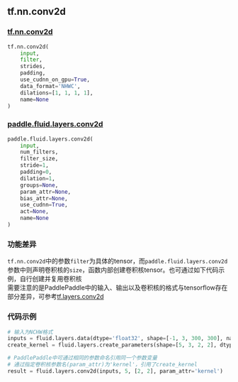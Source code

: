 ## tf.nn.conv2d

### [tf.nn.conv2d](https://www.tensorflow.org/versions/r1.13/api_docs/python/tf/nn/conv2d)

```python
tf.nn.conv2d(
    input,
    filter,
    strides,
    padding,
    use_cudnn_on_gpu=True,
    data_format='NHWC',
    dilations=[1, 1, 1, 1],
    name=None
)
```

### [paddle.fluid.layers.conv2d](http://www.paddlepaddle.org/documentation/docs/zh/1.4/api_cn/layers_cn.html#paddle.fluid.layers.conv2d)

```python
paddle.fluid.layers.conv2d(
    input,
    num_filters,
    filter_size,
    stride=1,
    padding=0,
    dilation=1,
    groups=None,
    param_attr=None,
    bias_attr=None,
    use_cudnn=True,
    act=None,
    name=None
)
```

### 功能差异

`tf.nn.conv2d`中的参数`filter`为具体的tensor，而`paddle.fluid.layers.conv2d`参数中则声明卷积核的`size`，函数内部创建卷积核tensor。也可通过如下代码示例，自行创建并复用卷积核  
需要注意的是PaddlePaddle中的输入、输出以及卷积核的格式与tensorflow存在部分差异，可参考[tf.layers.conv2d](https://github.com/PaddlePaddle/X2Paddle/blob/master/tensorflow2fluid/doc/tf.layers.conv2d.md)

### 代码示例  
```python
# 输入为NCHW格式
inputs = fluid.layers.data(dtype='float32', shape=[-1, 3, 300, 300], name='inputs')
create_kernel = fluid.layers.create_parameters(shape=[5, 3, 2, 2], dtype='float32', name='kernel')

# PaddlePaddle中可通过相同的参数命名引用同一个参数变量
# 通过指定卷积核参数名(param_attr)为'kernel'，引用了create_kernel
result = fluid.layers.conv2d(inputs, 5, [2, 2], param_attr='kernel')
```